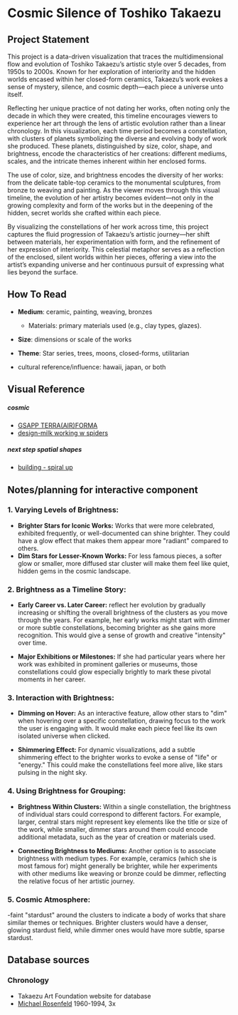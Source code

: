 # Cosmic Silence of Toshiko Takaezu
## Project Statement
This project is a data-driven visualization that traces the multidimensional flow and evolution of Toshiko Takaezu’s artistic style over 5 decades, from 1950s to 2000s. Known for her exploration of interiority and the hidden worlds encased within her closed-form ceramics, Takaezu’s work evokes a sense of mystery, silence, and cosmic depth—each piece a universe unto itself.

Reflecting her unique practice of not dating her works, often noting only the decade in which they were created, this timeline encourages viewers to experience her art through the lens of artistic evolution rather than a linear chronology. In this visualization, each time period becomes a constellation, with clusters of planets symbolizing the diverse and evolving body of work she produced. These planets, distinguished by size, color, shape, and brightness, encode the characteristics of her creations: different mediums, scales, and the intricate themes inherent within her enclosed forms.

 The use of color, size, and brightness encodes the diversity of her works: from the delicate table-top ceramics to the monumental sculptures, from bronze to weaving and painting. As the viewer moves through this visual timeline, the evolution of her artistry becomes evident—not only in the growing complexity and form of the works but in the deepening of the hidden, secret worlds she crafted within each piece.
 
By visualizing the constellations of her work across time, this project captures the fluid progression of Takaezu’s artistic journey—her shift between materials, her experimentation with form, and the refinement of her expression of interiority. This celestial metaphor serves as a reflection of the enclosed, silent worlds within her pieces, offering a view into the artist’s expanding universe and her continuous pursuit of expressing what lies beyond the surface.


## How To Read 
- **Medium**: ceramic, painting, weaving, bronzes
    - Materials: primary materials used (e.g., clay types, glazes).
- **Size**: dimensions or scale of the works
- **Theme**: Star series, trees, moons, closed-forms, utilitarian 

- cultural reference/influence: hawaii, japan, or both 




## Visual Reference
##### cosmic 
- [GSAPP TERRA(AIR)FORMA](https://www.new-territories.com/blog/gsapp2011/?page_id=36#more-36)
- [design-milk working w spiders](https://design-milk.com/working-spiders-tomas-saraceno/?epik=dj0yJnU9X0huVGpwc3JqaGJOSlhGemJOUXl1OGxtR0swOEw2YS0mcD0wJm49Q3ZqZWFrVXBHNGdndWpRMy0tRmR5dyZ0PUFBQUFBR2JfV3JZ)

##### next step spatial shapes 
- [building - spiral up](https://generativedesigns.tumblr.com/post/67235366518/generative-design-functions-as-image-recource)

## Notes/planning for interactive component

### 1. **Varying Levels of Brightness:**
   - **Brighter Stars for Iconic Works:** Works that were more celebrated, exhibited frequently, or well-documented can shine brighter. They could have a glow effect that makes them appear more "radiant" compared to others. 
   - **Dim Stars for Lesser-Known Works:** For less famous pieces, a softer glow or smaller, more diffused star cluster will make them feel like quiet, hidden gems in the cosmic landscape.

### 2. **Brightness as a Timeline Story:**
   - **Early Career vs. Later Career:** reflect her evolution by gradually increasing or shifting the overall brightness of the clusters as you move through the years. For example, her early works might start with dimmer or more subtle constellations, becoming brighter as she gains more recognition. This would give a sense of growth and creative "intensity" over time.
   
   - **Major Exhibitions or Milestones:** If she had particular years where her work was exhibited in prominent galleries or museums, those constellations could glow especially brightly to mark these pivotal moments in her career.

### 3. **Interaction with Brightness:**
   - **Dimming on Hover:** As an interactive feature, allow other stars to "dim" when hovering over a specific constellation, drawing focus to the work the user is engaging with. It would make each piece feel like its own isolated universe when clicked.
   
   - **Shimmering Effect:** For dynamic visualizations, add a subtle shimmering effect to the brighter works to evoke a sense of "life" or "energy." This could make the constellations feel more alive, like stars pulsing in the night sky.

### 4. **Using Brightness for Grouping:**
   - **Brightness Within Clusters:** Within a single constellation, the brightness of individual stars could correspond to different factors. For example, larger, central stars might represent key elements like the title or size of the work, while smaller, dimmer stars around them could encode additional metadata, such as the year of creation or materials used.
   
   - **Connecting Brightness to Mediums:** Another option is to associate brightness with medium types. For example, ceramics (which she is most famous for) might generally be brighter, while her experiments with other mediums like weaving or bronze could be dimmer, reflecting the relative focus of her artistic journey.

### 5. **Cosmic Atmosphere:**
   -faint "stardust" around the clusters to indicate a body of works that share similar themes or techniques. Brighter clusters would have a denser, glowing stardust field, while dimmer ones would have more subtle, sparse stardust.



## Database sources 
### Chronology
- Takaezu Art Foundation website for database
- [Michael Rosenfeld](https://www.michaelrosenfeldart.com/artists/toshiko-takaezu-1922-2011) 1960-1994, 3x

